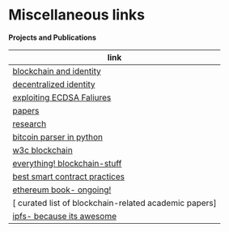# Miscellaneous links
**Projects and Publications**

|link|
|---|
|[blockchain and identity](https://github.com/peacekeeper/blockchain-identity)|
|[decentralized identity](http://identity.foundation/)|
|[exploiting ECDSA Faliures](https://github.com/FiloSottile/blockchainr)|
|[papers](https://github.com/bellaj/Blockchain)|
|[research](https://cdecker.github.io/btcresearch/about.html)|
|[bitcoin parser in python](https://github.com/jtauber/blockchain)|
|[w3c blockchain](https://github.com/w3c/blockchain)|
|[everything! blockchain-stuff](https://github.com/Xel/Blockchain-stuff#documentaries)|
|[best smart contract practices](https://consensys.github.io/smart-contract-best-practices)|
|[ethereum book- ongoing!](https://github.com/ethereumbook/ethereumbook/blob/develop/tokens.asciidoc)
|[ curated list of blockchain-related academic papers]|(https://github.com/decrypto-org/blockchain-papers)
|[ipfs- because its awesome](https://github.com/ipfs/community)|




